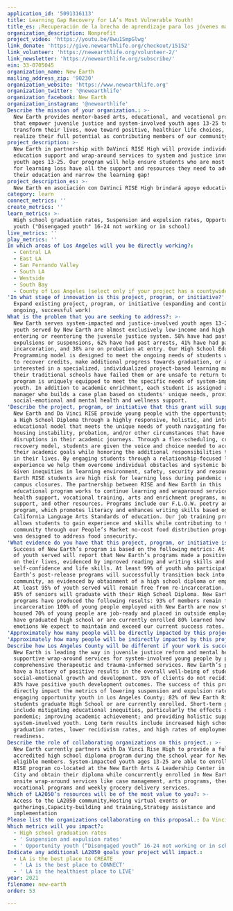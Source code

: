 ```yaml
---
application_id: '5091316113'
title: Learning Gap Recovery for LA’s Most Vulnerable Youth!
title_es: ¡Recuperación de la brecha de aprendizaje para los jóvenes más vulnerables de Los Ángeles!
organization_description: Nonprofit
project_video: 'https://youtu.be/8wu1SmpGlwg'
link_donate: 'https://give.newearthlife.org/checkout/15152'
link_volunteer: 'https://newearthlife.org/volunteer-2/'
link_newsletter: 'https://newearthlife.org/subscribe/'
ein: 33-0705045
organization_name: New Earth
mailing_address_zip: '90230'
organization_website: 'https://www.newearthlife.org'
organization_twitter: '@newearthlife'
organization_facebook: New Earth
organization_instagram: '@newearthlife'
Describe the mission of your organization.: >-
  New Earth provides mentor-based arts, educational, and vocational programs
  that empower juvenile justice and system-involved youth ages 13-25 to
  transform their lives, move toward positive, healthier life choices, and
  realize their full potential as contributing members of our community.
project_description: >-
  New Earth in partnership with DaVinci RISE High will provide individualized
  education support and wrap-around services to system and justice involved
  youth ages 13-25. Our program will help ensure students who are most at risk
  for learning loss have all the support and resources they need to advance
  their education and narrow the learning gap!
project_description_es: >-
  New Earth en asociación con DaVinci RISE High brindará apoyo educativo individualizado y servicios integrales a los jóvenes involucrados en el sistema de justicia y otros sistemas de 13 a 25 años. Nuestro programa ayudará a garantizar que los estudiantes que están en mayor riesgo de perder el aprendizaje tengan todo el apoyo y los recursos que necesitan para avanzar en su educación y reducir la brecha de aprendizaje.
category: learn
connect_metrics: ''
create_metrics: ''
learn_metrics: >-
  High school graduation rates, Suspension and expulsion rates, Opportunity
  youth ("Disengaged youth" 16-24 not working or in school)
live_metrics: ''
play_metrics: ''
In which areas of Los Angeles will you be directly working?:
  - Central LA
  - East LA
  - San Fernando Valley
  - South LA
  - Westside
  - South Bay
  - County of Los Angeles (select only if your project has a countywide benefit)
'In what stage of innovation is this project, program, or initiative?': >-
  Expand existing project, program, or initiative (expanding and continuing
  ongoing, successful work)
What is the problem that you are seeking to address?: >-
  New Earth serves system-impacted and justice-involved youth ages 13-25. The
  youth served by New Earth are almost exclusively low-income and high risk for
  entering or reentering the juvenile justice system. 58% have had past
  expulsions or suspensions, 62% have had past arrests, 41% have had past
  incarceration, and 38% are on probation at entry. Our High School Education
  Programming model is designed to meet the ongoing needs of students who want
  to recover credits, make additional progress towards graduation, or are
  interested in a specialized, individualized project-based learning model when
  their traditional schools have failed them or are unsafe to return to. The
  program is uniquely equipped to meet the specific needs of system-impacted
  youth. In addition to academic enrichment, each student is assigned a case
  manager who builds a case plan based on students' unique needs, providing
  social-emotional and mental health and wellness support.
'Describe the project, program, or initiative that this grant will support to address the problem identified.': >-
  New Earth and Da Vinci RISE provide young people with the opportunity to earn
  a High School Diploma through a highly responsive, holistic, and integrated
  educational model that meets the unique needs of youth navigating foster care,
  housing instability, probation, and/or other circumstances that have caused
  disruptions in their academic journeys. Through a flex-scheduling, credit
  recovery model, students are given the voice and choice needed to accomplish
  their academic goals while honoring the additional responsibilities they have
  in their lives. By engaging students through a relationship-focused learning
  experience we help them overcome individual obstacles and systemic barriers. 
  Given inequities in learning environment, safety, security and resources, New
  Earth RISE students are high risk for learning loss during pandemic related
  campus closures. The partnership between RISE and New Earth in this
  educational program works to continue learning and wraparound services, mental
  health support, vocational training, arts and enrichment programs, nutritional
  support, and other resources. Programs include our F.L.O.W. poetry and music
  program, which promotes literacy and enhances writing skills based on the
  California Language Arts Standards of education. Our job training program
  allows students to gain experience and skills while contributing to the
  community through our People’s Market no-cost food distribution program which
  was designed to address food insecurity.
'What evidence do you have that this project, program, or initiative is or will be successful, and how will you define and measure success?': >-
  Success of New Earth’s program is based on the following metrics: At least 95%
  of youth served will report that New Earth’s programs made a positive impact
  on their lives, evidenced by improved reading and writing skills and enhanced
  self-confidence and life skills. At least 99% of youth who participate in New
  Earth’s post-release programs will successfully transition back into the
  community, as evidenced by obtainment of a high school diploma or employment.
  At least 95% of youth served will remain free from re-incarceration. At least
  85% of seniors will graduate with their High School Diploma. New Earth
  programs have produced the following results: 93% of members remain free from
  incarceration 100% of young people employed with New Earth are now stably
  housed 70% of young people are job-ready and placed in outside employment 82%
  have graduated high school or are currently enrolled 80% learned how to manage
  emotions We expect to maintain and exceed our current success rates.
'Approximately how many people will be directly impacted by this project, program, or initiative?': '125'
'Approximately how many people will be indirectly impacted by this project, program, or initiative?': '200'
Describe how Los Angeles County will be different if your work is successful.: >-
  New Earth is leading the way in juvenile justice reform and mental health
  supportive wrap-around services for system-involved young people by providing
  comprehensive therapeutic and trauma-informed services. New Earth’s programs
  have a history of positive results in the overall well-being of students and
  social-emotional growth and development. 93% of clients do not recidivate and
  83% have positive youth development outcomes. The success of this program will
  directly impact the metrics of lowering suspension and expulsion rates and in
  engaging opportunity youth in Los Angeles County; 82% of New Earth Rise
  students graduate High School or are currently enrolled. Short-term goals
  include mitigating educational inequities, particularly the effects of the
  pandemic; improving academic achievement; and providing holistic support for
  system-involved youth. Long term results include increased high school
  graduation rates, lower recidivism rates, and high rates of employment and job
  readiness.
Describe the role of collaborating organizations on this project.: >-
  New Earth currently partners with Da Vinci Rise High to provide a fully
  accredited high school diploma program during the school year for New Earth’s
  eligible members. System-impacted youth ages 13-25 are able to enroll in the
  RISE program co-located at the New Earth Arts & Leadership Center in Culver
  City and obtain their diploma while concurrently enrolled in New Earth’s
  onsite wrap-around services like case management, arts programs, therapy,
  vocational programs and weekly grocery delivery services.
Which of LA2050’s resources will be of the most value to you?: >-
  Access to the LA2050 community,Hosting virtual events or
  gatherings,Capacity-building and training,Strategy assistance and
  implementation
Please list the organizations collaborating on this proposal.: Da Vinci RISE High School
Which metrics will you impact?:
  - High school graduation rates
  - ' Suspension and expulsion rates'
  - ' Opportunity youth (“Disengaged youth” 16-24 not working or in school)'
Indicate any additional LA2050 goals your project will impact.:
  - LA is the best place to CREATE
  - ' LA is the best place to CONNECT'
  - ' LA is the healthiest place to LIVE'
year: 2021
filename: new-earth
order: 53

---
```

